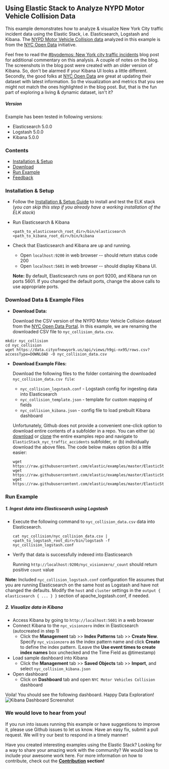 ## Using Elastic Stack to Analyze NYPD Motor Vehicle Collision Data
This example demonstrates how to analyze & visualize New York City traffic incident data using the Elastic Stack, i.e. Elasticsearch, Logstash and Kibana. The [NYPD Motor Vehicle Collision data](https://data.cityofnewyork.us/Public-Safety/NYPD-Motor-Vehicle-Collisions/h9gi-nx95?) analyzed in this example is from the [NYC Open Data](https://data.cityofnewyork.us/) initiative.

Feel free to read the [#byodemos: New York city traffic incidents](https://www.elastic.co/blog/byodemos-new-york-city-traffic-incidents) blog post for additional commentary on this analysis. A couple of notes on the blog. The screenshots in the blog post were created with an older version of Kibana. So, don't be alarmed if your Kibana UI looks a little different. Secondly, the good folks at [NYC Open Data](https://data.cityofnewyork.us/) are great at updating their dataset with latest information. So the visualization and metrics that you see might not match the ones highlighted in the blog post. But, that is the fun part of exploring a living & dynamic dataset, isn't it? 

##### Version
Example has been tested in following versions:
- Elasticsearch 5.0.0
- Logstash 5.0.0
- Kibana 5.0.0

### Contents
* [Installation & Setup](#installation--setup)
* [Download](#download-data--example-files)
* [Run Example](#run-example)
* [Feedback](#we-would-love-to-hear-from-you)

### Installation & Setup
* Follow the [Installation & Setup Guide](https://github.com/elastic/examples/blob/master/Installation%20and%20Setup.md) to install and test the ELK stack (*you can skip this step if you already have a working installation of the ELK stack*)

* Run Elasticsearch & Kibana
  ```shell
  <path_to_elasticsearch_root_dir>/bin/elasticsearch
  <path_to_kibana_root_dir>/bin/kibana
  ```

* Check that Elasticsearch and Kibana are up and running.
  - Open `localhost:9200` in web browser -- should return status code 200
  - Open `localhost:5601` in web browser -- should display Kibana UI.

  **Note:** By default, Elasticsearch runs on port 9200, and Kibana run on ports 5601. If you changed the default ports, change   the above calls to use appropriate ports.

### Download Data & Example Files

-  **Download Data:**

    Download the CSV version of the NYPD Motor Vehicle Collision dataset from the [NYC Open Data Portal](https://data.cityofnewyork.us/Public-Safety/NYPD-Motor-Vehicle-Collisions/h9gi-nx95?). In this example, we are renaming the downloaded CSV file to `nyc_collision_data.csv`.
  ```
  mkdir nyc_collision
  cd nyc_collision
  wget https://data.cityofnewyork.us/api/views/h9gi-nx95/rows.csv?accessType=DOWNLOAD -O nyc_collision_data.csv
  ```

* **Download Example Files:**

  Download the following files to the folder containing the downloaded `nyc_collision_data.csv file`:
  - `nyc_collision_logstash.conf` - Logstash config for ingesting data into Elasticsearch
  - `nyc_collision_template.json` - template for custom mapping of fields
  - `nyc_collision_kibana.json` - config file to load prebuilt Kibana dashboard

  Unfortunately, Github does not provide a convenient one-click option to download entire contents of a subfolder in a repo. You can either (a) [download](https://github.com/elastic/examples/archive/master.zip) or [clone](https://github.com/elastic/examples.git) the entire examples repo and navigate to `ElasticStack_nyc_traffic_accidents` subfolder, or (b) individually download the above files. The code below makes option (b) a little easier:
  ```shell
  wget https://raw.githubusercontent.com/elastic/examples/master/ElasticStack_nyc_traffic_accidents/nyc_collision_logstash.conf
  wget https://raw.githubusercontent.com/elastic/examples/master/ElasticStack_nyc_traffic_accidents/nyc_collision_template.json
  wget https://raw.githubusercontent.com/elastic/examples/master/ElasticStack_nyc_traffic_accidents/nyc_collision_kibana.json
  ```

### Run Example
##### 1. Ingest data into Elasticsearch using Logstash
* Execute the following command to `nyc_collision_data.csv` data into Elasticsearch.

    ```shell
    cat nyc_collision/nyc_collision_data.csv | <path_to_logstash_root_dir>/bin/logstash -f nyc_collision_logstash.conf
    ```

* Verify that data is successfully indexed into Elasticsearch

  Running `http://localhost:9200/nyc_visionzero/_count` should return positive `count` value

 **Note:** Included `nyc_collision_logstash.conf` configuration file assumes that you are running Elasticsearch on the same host as Logstash and have not changed the defaults. Modify the `host` and `cluster` settings in the `output { elasticsearch { ... } }`   section of apache_logstash.conf, if needed.

##### 2. Visualize data in Kibana

* Access Kibana by going to `http://localhost:5601` in a web browser
* Connect Kibana to the `nyc_visionzero` index in Elasticsearch (autocreated in step 1)
    * Click the **Management** tab >> **Index Patterns** tab >> **Create New**. Specify `nyc_visionzero` as the index pattern name and click **Create** to define the index pattern. (Leave the **Use event times to create index names** box unchecked and the Time Field as @timestamp)
* Load sample dashboard into Kibana
    * Click the **Management** tab >> **Saved Objects** tab >> **Import**, and select `nyc_collision_kibana.json`
* Open dashboard
    * Click on **Dashboard** tab and open `NYC Motor Vehicles Collision` dashboard

Voila! You should see the following dashboard. Happy Data Exploration!
![Kibana Dashboard Screenshot](https://github.com/elastic/examples/blob/master/ElasticStack_nyc_traffic_accidents/nyc_collision_dashboard.jpg?raw=true)

### We would love to hear from you!
If you run into issues running this example or have suggestions to improve it, please use Github issues to let us know. Have an easy fix, submit a pull request. We will try our best to respond in a timely manner!

Have you created interesting examples using the Elastic Stack? Looking for a way to share your amazing work with the community? We would love to include your awesome work here. For more information on how to contribute, check out the **[Contribution](https://github.com/elastic/examples#contributing) section!**
